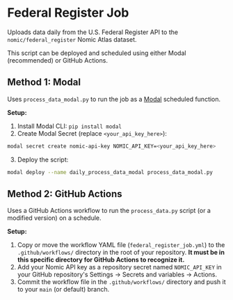 # Federal Register Job

Uploads data daily from the U.S. Federal Register API to the `nomic/federal_register` Nomic Atlas dataset.

This script can be deployed and scheduled using either Modal (recommended) or GitHub Actions.

## Method 1: Modal

Uses `process_data_modal.py` to run the job as a [Modal](https://modal.com/) scheduled function.

**Setup:**

1.  Install Modal CLI: `pip install modal`
2.  Create Modal Secret (replace `<your_api_key_here>`):

```bash
modal secret create nomic-api-key NOMIC_API_KEY=<your_api_key_here>
```

3. Deploy the script:
```bash
modal deploy --name daily_process_data_modal process_data_modal.py
```

## Method 2: GitHub Actions

Uses a GitHub Actions workflow to run the `process_data.py` script (or a modified version) on a schedule.

**Setup:**

1.  Copy or move the workflow YAML file (`federal_register_job.yml`) to the `.github/workflows/` directory in the root of your repository. **It must be in this specific directory for GitHub Actions to recognize it.**
2.  Add your Nomic API key as a repository secret named `NOMIC_API_KEY` in your GitHub repository's Settings -> Secrets and variables -> Actions.
3.  Commit the workflow file in the `.github/workflows/` directory and push it to your `main` (or default) branch.
